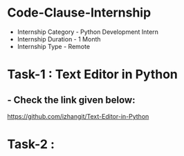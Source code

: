 # Code-Clause-Internship

- Internship Category - Python Development Intern
- Internship Duration - 1 Month
- Internship Type - Remote

# Task-1 : Text Editor in Python
 
 ## - Check the link given below:
 https://github.com/izhangit/Text-Editor-in-Python
 
 
 
 # Task-2 : 
 


